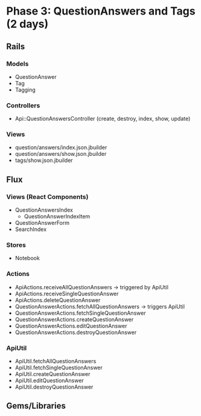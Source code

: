 # Phase 3: QuestionAnswers and Tags (2 days)

## Rails
### Models
* QuestionAnswer
* Tag
* Tagging

### Controllers
* Api::QuestionAnswersController (create, destroy, index, show, update)

### Views
* question/answers/index.json.jbuilder
* question/answers/show.json.jbuilder
* tags/show.json.jbuilder

## Flux
### Views (React Components)
* QuestionAnswersIndex
  - QuestionAnswerIndexItem
* QuestionAnswerForm
* SearchIndex

### Stores
* Notebook

### Actions
* ApiActions.receiveAllQuestionAnswers -> triggered by ApiUtil
* ApiActions.receiveSingleQuestionAnswer
* ApiActions.deleteQuestionAnswer
* QuestionAnswerActions.fetchAllQuestionAnswers -> triggers ApiUtil
* QuestionAnswerActions.fetchSingleQuestionAnswer
* QuestionAnswerActions.createQuestionAnswer
* QuestionAnswerActions.editQuestionAnswer
* QuestionAnswerActions.destroyQuestionAnswer

### ApiUtil
* ApiUtil.fetchAllQuestionAnswers
* ApiUtil.fetchSingleQuestionAnswer
* ApiUtil.createQuestionAnswer
* ApiUtil.editQuestionAnswer
* ApiUtil.destroyQuestionAnswer

## Gems/Libraries
